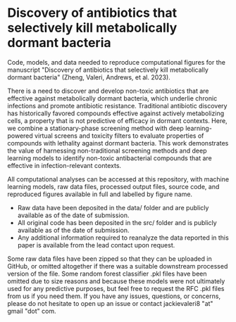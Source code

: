 # Discovery of antibiotics that selectively kill metabolically dormant bacteria
Code, models, and data needed to reproduce computational figures for the manuscript "Discovery of antibiotics that selectively kill metabolically dormant bacteria" (Zheng, Valeri, Andrews, et al. 2023).

There is a need to discover and develop non-toxic antibiotics that are effective against metabolically dormant bacteria, which underlie chronic infections and promote antibiotic resistance. Traditional antibiotic discovery has historically favored compounds effective against actively metabolizing cells, a property that is not predictive of efficacy in dormant contexts. Here, we combine a stationary-phase screening method with deep learning-powered virtual screens and toxicity filters to evaluate properties of compounds with lethality against dormant bacteria. This work demonstrates the value of harnessing non-traditional screening methods and deep learning models to identify non-toxic antibacterial compounds that are effective in infection-relevant contexts.

All computational analyses can be accessed at this repository, with machine learning models, raw data files, processed output files, source code, and reproduced figures available in full and labelled by figure name. 
* Raw data have been deposited in the data/ folder and are publicly available as of the date of submission. 
* All original code has been deposited in the src/ folder and is publicly available as of the date of submission. 
* Any additional information required to reanalyze the data reported in this paper is available from the lead contact upon request.

Some raw data files have been zipped so that they can be uploaded in GitHub, or omitted altogether if there was a suitable downstream processed version of the file. Some random forest classifier .pkl files have been omitted due to size reasons and because these models were not ultimately used for any predictive purposes, but feel free to request the RFC .pkl files from us if you need them. If you have any issues, questions, or concerns, please do not hesitate to open up an issue or contact jackievaleri8 "at" gmail "dot" com.
